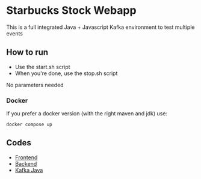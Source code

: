 # Starbucks Stock Webapp

This is a full integrated Java + Javascript Kafka environment to test multiple events

## How to run

- Use the start.sh script
- When you're done, use the stop.sh script

No parameters needed

### Docker

If you prefer a docker version (with the right maven and jdk) use:
```
docker compose up
```

## Codes

- [Frontend](https://github.com/fiorotticaio/Starbucks-stock-frontend)
- [Backend](https://github.com/matheusschreiber/Starbucks-stock-backend)
- [Kafka Java](https://github.com/fiorotticaio/Apache-Kafka-Project)
